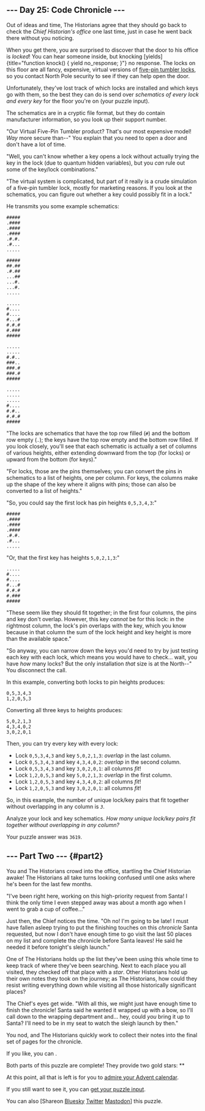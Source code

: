 ## \-\-- Day 25: Code Chronicle \-\--

Out of ideas and time, The Historians agree that they should go back to
check the *Chief Historian\'s office* one last time, just in case he
went back there without you noticing.

When you get there, you are surprised to discover that the door to his
office is *locked*! You can hear someone inside, but knocking
[yields]{title="function knock() {
  yield no_response;
}"} no response. The locks on this floor are all fancy, expensive,
virtual versions of [five-pin tumbler
locks](https://en.wikipedia.org/wiki/Pin_tumbler_lock), so you contact
North Pole security to see if they can help open the door.

Unfortunately, they\'ve lost track of which locks are installed and
which keys go with them, so the best they can do is send over
*schematics of every lock and every key* for the floor you\'re on (your
puzzle input).

The schematics are in a cryptic file format, but they do contain
manufacturer information, so you look up their support number.

\"Our Virtual Five-Pin Tumbler product? That\'s our most expensive
model! *Way* more secure than\--\" You explain that you need to open a
door and don\'t have a lot of time.

\"Well, you can\'t know whether a key opens a lock without actually
trying the key in the lock (due to quantum hidden variables), but you
*can* rule out some of the key/lock combinations.\"

\"The virtual system is complicated, but part of it really is a crude
simulation of a five-pin tumbler lock, mostly for marketing reasons. If
you look at the schematics, you can figure out whether a key could
possibly fit in a lock.\"

He transmits you some example schematics:

    #####
    .####
    .####
    .####
    .#.#.
    .#...
    .....

    #####
    ##.##
    .#.##
    ...##
    ...#.
    ...#.
    .....

    .....
    #....
    #....
    #...#
    #.#.#
    #.###
    #####

    .....
    .....
    #.#..
    ###..
    ###.#
    ###.#
    #####

    .....
    .....
    .....
    #....
    #.#..
    #.#.#
    #####

\"The locks are schematics that have the top row filled (`#`) and the
bottom row empty (`.`); the keys have the top row empty and the bottom
row filled. If you look closely, you\'ll see that each schematic is
actually a set of columns of various heights, either extending downward
from the top (for locks) or upward from the bottom (for keys).\"

\"For locks, those are the pins themselves; you can convert the pins in
schematics to a list of heights, one per column. For keys, the columns
make up the shape of the key where it aligns with pins; those can also
be converted to a list of heights.\"

\"So, you could say the first lock has pin heights `0,5,3,4,3`:\"

    #####
    .####
    .####
    .####
    .#.#.
    .#...
    .....

\"Or, that the first key has heights `5,0,2,1,3`:\"

    .....
    #....
    #....
    #...#
    #.#.#
    #.###
    #####

\"These seem like they should fit together; in the first four columns,
the pins and key don\'t overlap. However, this key *cannot* be for this
lock: in the rightmost column, the lock\'s pin overlaps with the key,
which you know because in that column the sum of the lock height and key
height is more than the available space.\"

\"So anyway, you can narrow down the keys you\'d need to try by just
testing each key with each lock, which means you would have to check\...
wait, you have *how* many locks? But the only installation *that* size
is at the North\--\" You disconnect the call.

In this example, converting both locks to pin heights produces:

    0,5,3,4,3
    1,2,0,5,3

Converting all three keys to heights produces:

    5,0,2,1,3
    4,3,4,0,2
    3,0,2,0,1

Then, you can try every key with every lock:

-   Lock `0,5,3,4,3` and key `5,0,2,1,3`: *overlap* in the last column.
-   Lock `0,5,3,4,3` and key `4,3,4,0,2`: *overlap* in the second
    column.
-   Lock `0,5,3,4,3` and key `3,0,2,0,1`: all columns *fit*!
-   Lock `1,2,0,5,3` and key `5,0,2,1,3`: *overlap* in the first column.
-   Lock `1,2,0,5,3` and key `4,3,4,0,2`: all columns *fit*!
-   Lock `1,2,0,5,3` and key `3,0,2,0,1`: all columns *fit*!

So, in this example, the number of unique lock/key pairs that fit
together without overlapping in any column is *`3`*.

Analyze your lock and key schematics. *How many unique lock/key pairs
fit together without overlapping in any column?*

Your puzzle answer was `3619`.

## \-\-- Part Two \-\-- {#part2}

You and The Historians crowd into the office, startling the Chief
Historian awake! The Historians all take turns looking confused until
one asks where he\'s been for the last few months.

\"I\'ve been right here, working on this high-priority request from
Santa! I think the only time I even stepped away was about a month ago
when I went to grab a cup of coffee\...\"

Just then, the Chief notices the time. \"Oh no! I\'m going to be late! I
must have fallen asleep trying to put the finishing touches on this
*chronicle* Santa requested, but now I don\'t have enough time to go
visit the last 50 places on my list and complete the chronicle before
Santa leaves! He said he needed it before tonight\'s sleigh launch.\"

One of The Historians holds up the list they\'ve been using this whole
time to keep track of where they\'ve been searching. Next to each place
you all visited, they checked off that place with a *star*. Other
Historians hold up their own notes they took on the journey; as The
Historians, how could they resist writing everything down while visiting
all those historically significant places?

The Chief\'s eyes get wide. \"With all this, we might just have enough
time to finish the chronicle! Santa said he wanted it wrapped up with a
bow, so I\'ll call down to the wrapping department and\... hey, could
*you* bring it up to Santa? I\'ll need to be in my seat to watch the
sleigh launch by then.\"

You nod, and The Historians quickly work to collect their notes into the
final set of pages for the chronicle.

If you like, you can .

Both parts of this puzzle are complete! They provide two gold stars:
\*\*

At this point, all that is left is for you to [admire your Advent
calendar](/2024).

If you still want to see it, you can [get your puzzle input](25/input).

You can also \[Shareon [Bluesky](https://bsky.app/)
[Twitter](https://twitter.com/) [Mastodon](https://mastodon.social/)\]
this puzzle.
